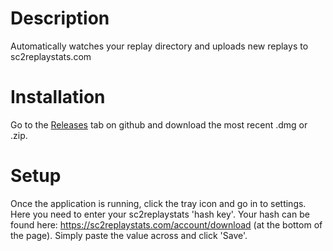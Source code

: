 # Description

Automatically watches your replay directory and uploads new replays to sc2replaystats.com

# Installation

Go to the [Releases](https://github.com/jameshulse/sc2replayuploader/releases) tab on github and download the most recent .dmg or .zip.

# Setup

Once the application is running, click the tray icon and go in to settings. Here you need to enter your sc2replaystats 'hash key'. Your hash can be found here: https://sc2replaystats.com/account/download (at the bottom of the page). Simply paste the value across and click 'Save'.
